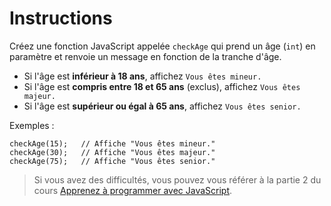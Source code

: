 # Instructions

Créez une fonction JavaScript appelée `checkAge` qui prend un âge (`int`) en paramètre et renvoie un message en fonction de la tranche d'âge.

- Si l'âge est **inférieur à 18 ans**, affichez `Vous êtes mineur.`
- Si l'âge est **compris entre 18 et 65 ans** (exclus), affichez `Vous êtes majeur.`
- Si l'âge est **supérieur ou égal à 65 ans**, affichez `Vous êtes senior.`

Exemples :

```
checkAge(15);   // Affiche "Vous êtes mineur."
checkAge(30);   // Affiche "Vous êtes majeur."
checkAge(75);   // Affiche "Vous êtes senior."
```

> Si vous avez des difficultés, vous pouvez vous référer à la partie 2 du cours [Apprenez à programmer avec JavaScript](https://openclassrooms.com/fr/courses/7696886-apprenez-a-programmer-avec-javascript/8205116-apprehendez-la-logique-de-programmation).
